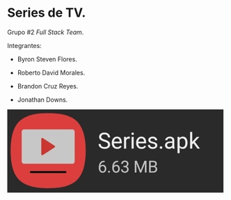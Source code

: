 # Series de TV.

Grupo #2 *Full Stack Team*.

Integrantes:

- Byron Steven Flores.

- Roberto David Morales.

- Brandon Cruz Reyes.

- Jonathan Downs.

![alt text](https://github.com/Stevflg/Series/blob/master/screenshots/apk.jpg?raw=true)
